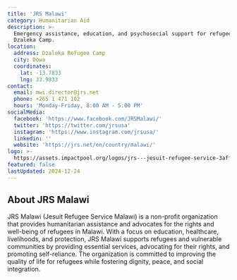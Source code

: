 ```yaml
---
title: 'JRS Malawi'
category: Humanitarian Aid
description: >-
  Emergency assistance, education, and psychosocial support for refugees in
  Dzaleka Camp.
location:
  address: Dzaleka Refugee Camp
  city: Dowa
  coordinates:
    lat: -13.7833
    lng: 33.9833
contact:
  email: mwi.director@jrs.net
  phone: +265 1 471 102
  hours: 'Monday-Friday, 8:00 AM - 5:00 PM'
socialMedia:
  facebook: 'https://www.facebook.com/JRSMalawi/'
  twitter: 'https://twitter.com/jrsusa'
  instagram: 'https://www.instagram.com/jrsusa/'
  linkedin: ''
  website: 'https://jrs.net/en/country/malawi/'
logo: >-
  https://assets.impactpool.org/logos/jrs---jesuit-refugee-service-3aff204a-4b51-4324-8e33-5c4c091d58af.svg
featured: false
lastUpdated: 2024-12-24
---
```


## About JRS Malawi

JRS Malawi (Jesuit Refugee Service Malawi) is a non-profit organization that provides humanitarian assistance and advocates for the rights and well-being of refugees in Malawi. With a focus on education, healthcare, livelihoods, and protection, JRS Malawi supports refugees and vulnerable communities by providing essential services, advocating for their rights, and promoting self-reliance. The organization is committed to improving the quality of life for refugees while fostering dignity, peace, and social integration.
